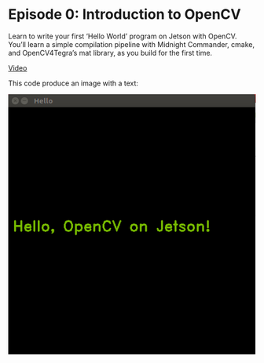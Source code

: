 # Episode 0: Introduction to OpenCV

Learn to write your first ‘Hello World’ program on Jetson with OpenCV. You’ll learn a simple compilation pipeline with Midnight Commander, cmake, and OpenCV4Tegra’s mat library, as you build for the first time.

[Video](https://www.youtube.com/watch?v=gvmP0WRVUxI)

This code produce an image with a text:

![Hello!](images/0-cv-hello.png)